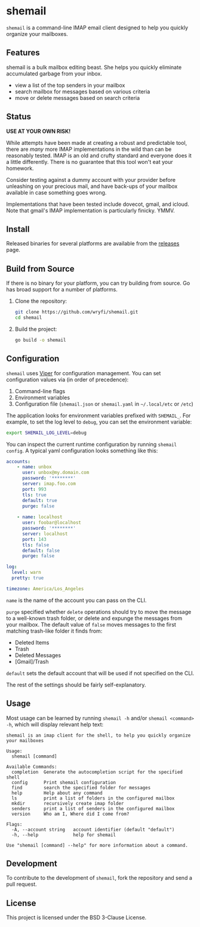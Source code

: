 # shemail

`shemail` is a command-line IMAP email client designed to help you quickly organize your mailboxes.

## Features

shemail is a bulk mailbox editing beast. She helps you quickly eliminate accumulated
garbage from your inbox.

- view a list of the top senders in your mailbox
- search mailbox for messages based on various criteria
- move or delete messages based on search criteria

## Status

**USE AT YOUR OWN RISK!**

While attempts have been made at creating a robust and predictable tool, there are 
_many_ more IMAP implementations in the wild than can be reasonably tested.
IMAP is an old and crufty standard and everyone does it a little differently.
There is no guarantee that this tool won't eat your homework.

Consider testing against a dummy account with your provider before unleashing 
on your precious mail, and have back-ups of your mailbox available in case
something goes wrong.

Implementations that have been tested include dovecot, gmail, and icloud. Note that
gmail's IMAP implementation is particularly finicky. YMMV.

## Install

Released binaries for several platforms are available from the [releases](https://github.com/wryfi/shemail/releases) page.

## Build from Source

If there is no binary for your platform, you can try building from source. Go has
broad support for a number of platforms.

1. Clone the repository:
   ```sh
   git clone https://github.com/wryfi/shemail.git
   cd shemail
   ```

2. Build the project:
   ```sh
   go build -o shemail
   ```

## Configuration

`shemail` uses [Viper](https://github.com/spf13/viper) for configuration management. You can set configuration values via (in order of precedence):

1. Command-line flags
2. Environment variables
3. Configuration file (`shemail.json` or `shemail.yaml` in `~/.local/etc` or `/etc`)

The application looks for environment variables prefixed with `SHEMAIL_`. For example, to set the log level to `debug`, you can set the environment variable:

```sh
export SHEMAIL_LOG_LEVEL=debug
```

You can inspect the current runtime configuration by running `shemail config`.
A typical yaml configuration looks something like this:

```yaml
accounts:
    - name: unbox
      user: unbox@my.domain.com
      password: '********'
      server: imap.foo.com
      port: 993
      tls: true
      default: true
      purge: false
      
    - name: localhost
      user: foobar@localhost
      password: '********'
      server: localhost
      port: 143
      tls: false
      default: false
      purge: false

log:
  level: warn
  pretty: true

timezone: America/Los_Angeles
```

`name` is the name of the account you can pass on the CLI.

`purge` specified whether `delete` operations should try to move the message to a
well-known trash folder, or delete and expunge the messages from your mailbox.
The default value of `false` moves messages to the first matching trash-like
folder it finds from:

- Deleted Items
- Trash
- Deleted Messages
- [Gmail]/Trash

`default` sets the default account that will be used if not specified on the CLI.

The rest of the settings should be fairly self-explanatory.

## Usage

Most usage can be learned by running `shemail -h` and/or `shemail <command> -h`,
which will display relevant help text:

```
shemail is an imap client for the shell, to help you quickly organize your mailboxes

Usage:
  shemail [command]

Available Commands:
  completion  Generate the autocompletion script for the specified shell
  config      Print shemail configuration
  find        search the specified folder for messages
  help        Help about any command
  ls          print a list of folders in the configured mailbox
  mkdir       recursively create imap folder
  senders     print a list of senders in the configured mailbox
  version     Who am I, Where did I come from?

Flags:
  -A, --account string   account identifier (default "default")
  -h, --help             help for shemail

Use "shemail [command] --help" for more information about a command.
```

## Development

To contribute to the development of `shemail`, fork the repository and send a pull request.

## License

This project is licensed under the BSD 3-Clause License.